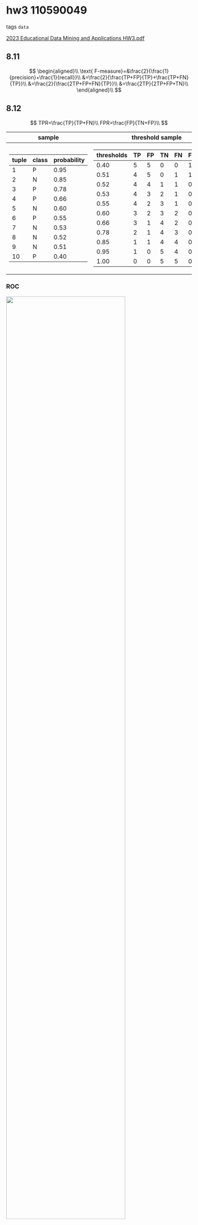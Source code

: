 
# hw3 110590049

tags `data`

[2023 Educational Data Mining and Applications HW3.pdf](../../assets/pdf/Educational_Data_Mining_and_Applications_HW3.pdf)

## 8.11

$$ 
\begin{aligned}\\
\text{ F-measure}=&\frac{2}{\frac{1}{precision}+\frac{1}{recall}}\\
&=\frac{2}{\frac{TP+FP}{TP}+\frac{TP+FN}{TP}}\\
&=\frac{2}{\frac{2TP+FP+FN}{TP}}\\
&=\frac{2TP}{2TP+FP+TN}\\
\end{aligned}\\
$$
## 8.12

$$
TPR=\frac{TP}{TP+FN}\\
FPR=\frac{FP}{TN+FP}\\
$$


| sample                                                                                                                                                                                                                                                                                                                                                                                                                                                                                                                                      | threshold sample                                                                                                                                                                                                                                                                                                                                                                                                                                                                                                                                                                                                                                                                                                                                                                                                                                                                                                                                                                                                                                                                                                                |
| ------------------------------------------------------------------------------------------------------------------------------------------------------------------------------------------------------------------------------------------------------------------------------------------------------------------------------------------------------------------------------------------------------------------------------------------------------------------------------------------------------------------------------------------- | ------------------------------------------------------------------------------------------------------------------------------------------------------------------------------------------------------------------------------------------------------------------------------------------------------------------------------------------------------------------------------------------------------------------------------------------------------------------------------------------------------------------------------------------------------------------------------------------------------------------------------------------------------------------------------------------------------------------------------------------------------------------------------------------------------------------------------------------------------------------------------------------------------------------------------------------------------------------------------------------------------------------------------------------------------------------------------------------------------------------------------- |
| <table><thead><tr><th>tuple</th><th>class</th><th>probability</th></tr></thead><tbody><tr><td>1</td><td>P</td><td>0.95</td></tr><tr><td>2</td><td>N</td><td>0.85</td></tr><tr><td>3</td><td>P</td><td>0.78</td></tr><tr><td>4</td><td>P</td><td>0.66</td></tr><tr><td>5</td><td>N</td><td>0.60</td></tr><tr><td>6</td><td>P</td><td>0.55</td></tr><tr><td>7</td><td>N</td><td>0.53</td></tr><tr><td>8</td><td>N</td><td>0.52</td></tr><tr><td>9</td><td>N</td><td>0.51</td></tr><tr><td>10</td><td>P</td><td>0.40</td></tr></tbody></table> | <table><thead><tr><th>thresholds</th><th>TP</th><th>FP</th><th>TN</th><th>FN</th><th>FPR</th><th>TPR</th></tr></thead><tbody><tr><td>0.40</td><td>5</td><td>5</td><td>0</td><td>0</td><td>1.0</td><td>1.0</td></tr><tr><td>0.51</td><td>4</td><td>5</td><td>0</td><td>1</td><td>1.0</td><td>0.8</td></tr><tr><td>0.52</td><td>4</td><td>4</td><td>1</td><td>1</td><td>0.8</td><td>0.8</td></tr><tr><td>0.53</td><td>4</td><td>3</td><td>2</td><td>1</td><td>0.6</td><td>0.8</td></tr><tr><td>0.55</td><td>4</td><td>2</td><td>3</td><td>1</td><td>0.4</td><td>0.8</td></tr><tr><td>0.60</td><td>3</td><td>2</td><td>3</td><td>2</td><td>0.4</td><td>0.6</td></tr><tr><td>0.66</td><td>3</td><td>1</td><td>4</td><td>2</td><td>0.2</td><td>0.6</td></tr><tr><td>0.78</td><td>2</td><td>1</td><td>4</td><td>3</td><td>0.2</td><td>0.4</td></tr><tr><td>0.85</td><td>1</td><td>1</td><td>4</td><td>4</td><td>0.2</td><td>0.2</td></tr><tr><td>0.95</td><td>1</td><td>0</td><td>5</td><td>4</td><td>0.0</td><td>0.2</td></tr><tr><td>1.00</td><td>0</td><td>0</td><td>5</td><td>5</td><td>0.0</td><td>0.0</td></tr></tbody></table> |

<!-- 
| tuple | class | probability |
| ----- | ----- | ----------- |
| 1     | P     | 0.95        |
| 2     | N     | 0.85        |
| 3     | P     | 0.78        |
| 4     | P     | 0.66        |
| 5     | N     | 0.60        |
| 6     | P     | 0.55        |
| 7     | N     | 0.53        |
| 8     | N     | 0.52        |
| 9     | N     | 0.51        |
| 10    | P     | 0.40        |


| thresholds | TP  | FP  | TN  | FN  | FPR | TPR |
| ---------- | --- | --- | --- | --- | --- | --- |
| 0.40       | 5   | 5   | 0   | 0   | 1.0 | 1.0 |
| 0.51       | 4   | 5   | 0   | 1   | 1.0 | 0.8 |
| 0.52       | 4   | 4   | 1   | 1   | 0.8 | 0.8 |
| 0.53       | 4   | 3   | 2   | 1   | 0.6 | 0.8 |
| 0.55       | 4   | 2   | 3   | 1   | 0.4 | 0.8 |
| 0.60       | 3   | 2   | 3   | 2   | 0.4 | 0.6 |
| 0.66       | 3   | 1   | 4   | 2   | 0.2 | 0.6 |
| 0.78       | 2   | 1   | 4   | 3   | 0.2 | 0.4 |
| 0.85       | 1   | 1   | 4   | 4   | 0.2 | 0.2 |
| 0.95       | 1   | 0   | 5   | 4   | 0.0 | 0.2 |
| 1.00       | 0   | 0   | 5   | 5   | 0.0 | 0.0 |
 -->

### ROC
<image src="https://imgur.com/zo9hP6V.png" width="80%">



## 8.16
change the traing dataset to balance by oversampleing the fraudulent cases or undersampling nonfraudulent cases.
<image src="https://imgur.com/M2gR4vt.png" width="80%">


by threshold-moving to reduce the error chance on majority case
<image src="https://imgur.com/CqhipX8.png" width="80%">

## 9.4

|              | **Eager Classification**                                     | **Lazy Classification**                                           |
| ------------ | ------------------------------------------------------------ | ----------------------------------------------------------------- |
| Advantage    | Better interpretability<br> Better efficiency                | Robust to Noise                                                   |
| Disadvantage | Robust to Noise <br> Need for re-training when have new data | Vulnerability to irrelevant features <br>Limited interpretability |


## 9.5
```py=0
def distance(a,b):
    return sum([abs(a[i]-b[i]) for i in range(len(a))])
    
def KNN(input_data,k,dataset,answer):
    distances=[]
    i=0
    for data in dataset :
        distances.append({
            "distance":distance(input_data,data),
            "answer":answer[i]
        })
        i+=1
    nesrest=sorted(distances,key=lambda x:x["distance"])[:k]
    counter={key:0 for key in answer}
    for x in nesrest:
        counter[x["answer"]]+=1
    predict={key:counter[key]/k for key in counter}
    return predict
data=[[1,2,3],[0,-1,0],[1,4,4],[1,3,4]]
answer=["a","a","b","b"]
input_data=[0,0,0]
k=3
print(KNN(input_data,k,data,answer))
```
